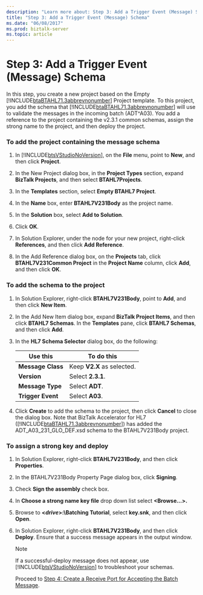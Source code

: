 ```yaml
---
description: "Learn more about: Step 3: Add a Trigger Event (Message) Schema"
title: "Step 3: Add a Trigger Event (Message) Schema"
ms.date: "06/08/2017"
ms.prod: biztalk-server
ms.topic: article
---
```

# Step 3: Add a Trigger Event (Message) Schema
In this step, you create a new project based on the Empty [!INCLUDE[btaBTAHL71.3abbrevnonumber](../../includes/btabtahl71-3abbrevnonumber-md.md)] Project template. To this project, you add the schema that [!INCLUDE[btaBTAHL71.3abbrevnonumber](../../includes/btabtahl71-3abbrevnonumber-md.md)] will use to validate the messages in the incoming batch (ADT^A03). You add a reference to the project containing the v2.3.1 common schemas, assign the strong name to the project, and then deploy the project.  

### To add the project containing the message schema  

1. In [!INCLUDE[btsVStudioNoVersion](../../includes/btsvstudionoversion-md.md)], on the **File** menu, point to **New**, and then click **Project**.  

2. In the New Project dialog box, in the **Project Types** section, expand **BizTalk Projects**, and then select **BTAHL7Projects**.  

3. In the **Templates** section, select **Empty BTAHL7 Project**.  

4. In the **Name** box, enter **BTAHL7V231Body** as the project name.  

5. In the **Solution** box, select **Add to Solution**.  

6. Click **OK**.  

7. In Solution Explorer, under the node for your new project, right-click **References**, and then click **Add Reference**.  

8. In the Add Reference dialog box, on the **Projects** tab, click **BTAHL7V231Common Project** in the **Project Name** column, click **Add**, and then click **OK**.  

### To add the schema to the project  

1. In Solution Explorer, right-click **BTAHL7V231Body**, point to **Add**, and then click **New Item**.  

2. In the Add New Item dialog box, expand **BizTalk Project Items**, and then click **BTAHL7 Schemas**. In the **Templates** pane, click **BTAHL7 Schemas**, and then click **Add**.  

3. In the **HL7 Schema Selector** dialog box, do the following:  


   |     Use this      |         To do this         |
   |-------------------|----------------------------|
   | **Message Class** | Keep **V2.X** as selected. |
   |    **Version**    |     Select **2.3.1**.      |
   | **Message Type**  |      Select **ADT**.       |
   | **Trigger Event** |      Select **A03**.       |


4. Click **Create** to add the schema to the project, then click **Cancel** to close the dialog box. Note that BizTalk Accelerator for HL7 ([!INCLUDE[btaBTAHL71.3abbrevnonumber](../../includes/btabtahl71-3abbrevnonumber-md.md)]) has added the ADT_A03_231_GLO_DEF.xsd schema to the BTAHL7V231Body project.  

### To assign a strong key and deploy  

1. In Solution Explorer, right-click **BTAHL7V231Body**, and then click **Properties**.  

2. In the BTAHL7V231Body Property Page dialog box, click **Signing**.  

3. Check **Sign the assembly** check box.  

4. In **Choose a strong name key file** drop down list select **\<Browse…\>.**  

5. Browse to **\<*drive*\>:\Batching Tutorial**, select **key.snk**, and then click **Open**.  

6. In Solution Explorer, right-click **BTAHL7V231Body**, and then click **Deploy**. Ensure that a success message appears in the output window.  

   > [!NOTE]
   >  If a successful-deploy message does not appear, use [!INCLUDE[btsVStudioNoVersion](../../includes/btsvstudionoversion-md.md)] to troubleshoot your schemas.  

   Proceed to [Step 4: Create a Receive Port for Accepting the Batch Message](../../adapters-and-accelerators/accelerator-hl7/step-4-create-a-receive-port-for-accepting-the-batch-message.md).
